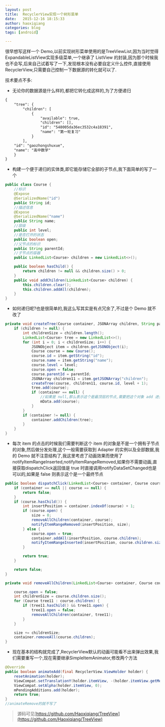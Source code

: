 ```yaml
---
layout: post
title:  RecyclerView实现一个树形菜单
date:   2015-12-16 18:15:33
author: haoxiqiang
categories: blog
tags: [android]

---
```

很早想写这样一个 Demo,以前实现树形菜单使用的是TreeViewList,因为当时觉得ExpandableListView实现多级菜单,一个继承了 ListView 的封装,因为那个时候我也不会写,后来自己试着写了一下,发现根本没有必要自定义什么控件,直接使用RecyclerView,只需要自己控制一下数据源的转化就可以了.

<!-- more -->

技术要点不多:

* 无论你的数据源是什么样的,都把它转化成这样的,为了方便递归
``` xml
{
	"tree": {
		"children": [
			{
				"available": true,
				"children": [],
				"id": "548005da36ec3532c4a18391",
				"name": "第一轮复习"
			}
		],
	"id": "gaozhongshuxue",
	"name": "高中数学"
	}
}
```
* 构建一个便于递归的实体类,即它能存储它全部的子节点,我下面简单的写了一个
``` java
public class Course {
    //标识
    @Expose
    @SerializedName("id")
    public String id;
    //描述信息
    @Expose
    @SerializedName("name")
    public String name;
    //层级
    public int level;
    //是否打开的状态
    public boolean open;
    //父节点的标识
    public String parentId;
    //子节点的容器
    public LinkedList<Course> children = new LinkedList<>();

    public boolean hasChild() {
        return children != null && children.size() > 0;
    }
    public void addChildren(LinkedList<Course> children) {
        this.children.clear();
        this.children.addAll(children);
    }
}
```
* 如何递归呢?也是很简单的,我这么写其实是有点冗余了,不过是个 Demo 就不改了

``` java
private void createTree(Course container, JSONArray children, String parentId, int level) throws JSONException {
	if (children != null) {
		int childrenSize = children.length();
		LinkedList<Course> tree = new LinkedList<>();
		for (int i = 0; i < childrenSize; i++) {
			JSONObject item = children.getJSONObject(i);
			Course course = new Course();
			course.id = item.getString("id");
			course.name = item.getString("name");
			course.level = level;
 			course.open = false;
			course.parentId = parentId;
			JSONArray children11 = item.getJSONArray("children");
			createTree(course, children11, course.id, level + 1);
			tree.add(course);
			if (container == null) {
				//如果是 null,那么表示这个是最顶层的节点,需要把这个对象 add 进去
 				mData.add(course);
			}
		}
		if (container != null) {
			container.addChildren(tree);
		}
	}
}
```
* 每次 item 的点击的时候我们需要判断这个 item 的对象是不是一个拥有子节点的对象,然后做分发处理,这个一般需要获取到 Adapter 的实例以及全部数据,我的 Demo 就不注意结构了,我这里考虑了动画效果而使用了notifyItemRangeInserted,notifyItemRangeRemoved,如果你不需要动画,直接获取dispatchClick返回值是 true 时直接调用notifyDataSetChanged也是可以的,如果是 false 则表示这个是一个最终节点

``` java
public boolean dispatchClick(LinkedList<Course> container, Course course) {
	if (container == null || course == null) {
		return false;
	}
	if (course.hasChild()) {
		int insertPosition = container.indexOf(course) + 1;
		if (course.open) {
			size = 0;
			removeAllChildren(container, course);
			notifyItemRangeRemoved(insertPosition, size);
		} else {
			course.open = true;
			container.addAll(insertPosition, course.children);
			notifyItemRangeInserted(insertPosition, course.children.size());
		}

		return true;
	}

	return false;
}

private void removeAllChildren(LinkedList<Course> container, Course course) {

	course.open = false;
	int childrenSize = course.children.size();
	for (Course tree11 : course.children) {
		if (tree11.hasChild() && tree11.open) {
			tree11.open = false;
			removeAllChildren(container, tree11);
		}
	}

	size += childrenSize;
	container.removeAll(course.children);
}
```

* 现在基本的结构就完成了,RecyclerView默认的动画可能看不出来弹出效果,我们需要重写一个,现在需要继承SimpleItemAnimator,修改两个方法

``` java
@Override
public boolean animateAdd(final RecyclerView.ViewHolder holder) {
	resetAnimation(holder);
	ViewCompat.setTranslationY(holder.itemView, -(holder.itemView.getMeasuredHeight() / 2));
	ViewCompat.setAlpha(holder.itemView, 0);
	mPendingAdditions.add(holder);
	return true;
}
//animateRemove的就不写了
```

>源码可见[https://github.com/Haoxiqiang/TreeView](https://github.com/Haoxiqiang/TreeView)